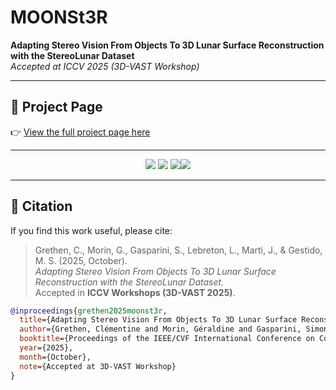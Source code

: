 # MOONSt3R  
**Adapting Stereo Vision From Objects To 3D Lunar Surface Reconstruction with the StereoLunar Dataset**  
*Accepted at ICCV 2025 (3D-VAST Workshop)*  

---

## 🌙 Project Page
👉 [View the full project page here](https://clementinegrethen.github.io/publications/3D-Vast-ICCV2025.html)

---

<p align="center">
  <a href="#"><img src="https://img.shields.io/badge/Paper-PDF-red?style=for-the-badge"></a>
  <a href="#"><img src="https://img.shields.io/badge/Code-GitHub-blue?style=for-the-badge&logo=github"></a>
  <a href="#"><img src="#"><img src="https://img.shields.io/badge/Dataset-MoonStereo-green?style=for-the-badge"></a>
</p>

---

## 📄 Citation
If you find this work useful, please cite:

> Grethen, C., Morin, G., Gasparini, S., Lebreton, L., Marti, J., & Gestido, M. S. (2025, October).  
> *Adapting Stereo Vision From Objects To 3D Lunar Surface Reconstruction with the StereoLunar Dataset.*  
> Accepted in **ICCV Workshops (3D-VAST 2025)**.

```bibtex
@inproceedings{grethen2025moonst3r,
  title={Adapting Stereo Vision From Objects To 3D Lunar Surface Reconstruction with the StereoLunar Dataset},
  author={Grethen, Clémentine and Morin, Géraldine and Gasparini, Simone and Lebreton, Jérémy and Marti, Lucas and Gestido, Manuel Sanchez},
  booktitle={Proceedings of the IEEE/CVF International Conference on Computer Vision Workshops (ICCVW)},
  year={2025},
  month={October},
  note={Accepted at 3D-VAST Workshop}
}
